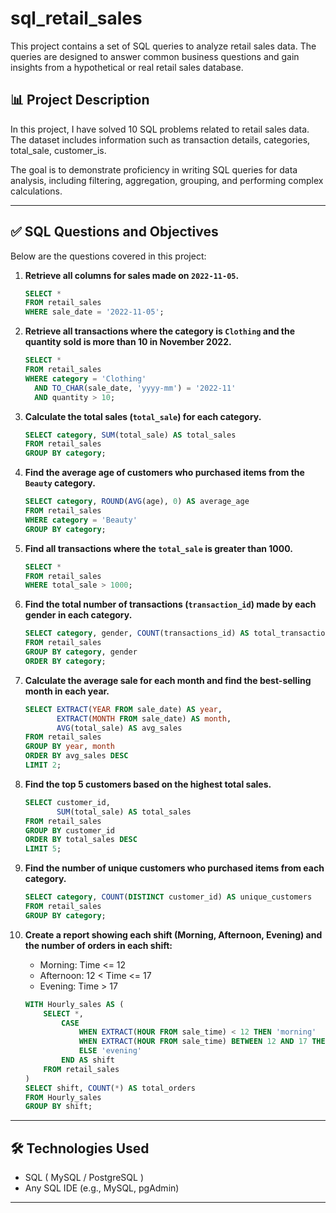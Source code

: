 # sql_retail_sales

This project contains a set of SQL queries to analyze retail sales data. The queries are designed to answer common business questions and gain insights from a hypothetical or real retail sales database.

## 📊 Project Description

In this project, I have solved 10 SQL problems related to retail sales data. The dataset includes information such as transaction details, categories, total_sale, customer_is.

The goal is to demonstrate proficiency in writing SQL queries for data analysis, including filtering, aggregation, grouping, and performing complex calculations.

---

## ✅ SQL Questions and Objectives

Below are the questions covered in this project:

1. **Retrieve all columns for sales made on `2022-11-05`.**

    ```sql
    SELECT * 
    FROM retail_sales
    WHERE sale_date = '2022-11-05';
    ```

2. **Retrieve all transactions where the category is `Clothing` and the quantity sold is more than 10 in November 2022.**

    ```sql
    SELECT *
    FROM retail_sales
    WHERE category = 'Clothing' 
      AND TO_CHAR(sale_date, 'yyyy-mm') = '2022-11'
      AND quantity > 10;
    ```

3. **Calculate the total sales (`total_sale`) for each category.**

    ```sql
    SELECT category, SUM(total_sale) AS total_sales
    FROM retail_sales
    GROUP BY category;
    ```

4. **Find the average age of customers who purchased items from the `Beauty` category.**

    ```sql
    SELECT category, ROUND(AVG(age), 0) AS average_age
    FROM retail_sales
    WHERE category = 'Beauty'
    GROUP BY category;
    ```

5. **Find all transactions where the `total_sale` is greater than 1000.**

    ```sql
    SELECT * 
    FROM retail_sales
    WHERE total_sale > 1000;
    ```

6. **Find the total number of transactions (`transaction_id`) made by each gender in each category.**

    ```sql
    SELECT category, gender, COUNT(transactions_id) AS total_transactions
    FROM retail_sales
    GROUP BY category, gender
    ORDER BY category;
    ```

7. **Calculate the average sale for each month and find the best-selling month in each year.**

    ```sql
    SELECT EXTRACT(YEAR FROM sale_date) AS year, 
           EXTRACT(MONTH FROM sale_date) AS month,
           AVG(total_sale) AS avg_sales
    FROM retail_sales
    GROUP BY year, month
    ORDER BY avg_sales DESC
    LIMIT 2;
    ```

8. **Find the top 5 customers based on the highest total sales.**

    ```sql
    SELECT customer_id, 
           SUM(total_sale) AS total_sales
    FROM retail_sales
    GROUP BY customer_id
    ORDER BY total_sales DESC
    LIMIT 5;
    ```

9. **Find the number of unique customers who purchased items from each category.**

    ```sql
    SELECT category, COUNT(DISTINCT customer_id) AS unique_customers
    FROM retail_sales
    GROUP BY category;
    ```

10. **Create a report showing each shift (Morning, Afternoon, Evening) and the number of orders in each shift:**
    - Morning: Time <= 12
    - Afternoon: 12 < Time <= 17
    - Evening: Time > 17

    ```sql
    WITH Hourly_sales AS (
        SELECT *,
            CASE
                WHEN EXTRACT(HOUR FROM sale_time) < 12 THEN 'morning'
                WHEN EXTRACT(HOUR FROM sale_time) BETWEEN 12 AND 17 THEN 'afternoon'
                ELSE 'evening'
            END AS shift
        FROM retail_sales
    )
    SELECT shift, COUNT(*) AS total_orders
    FROM Hourly_sales
    GROUP BY shift;
    ```

---

## 🛠️ Technologies Used

- SQL ( MySQL / PostgreSQL )
- Any SQL IDE (e.g., MySQL, pgAdmin)

---
